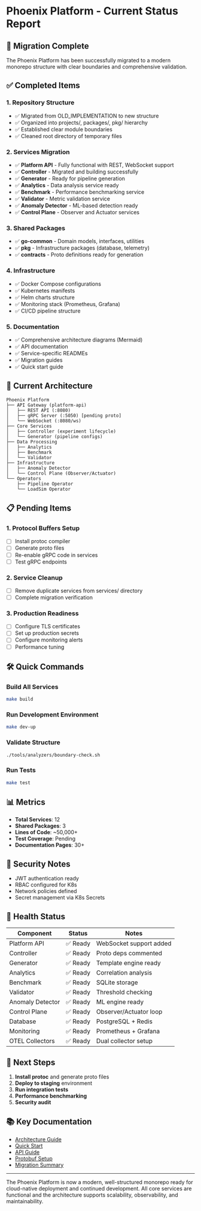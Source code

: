 # Phoenix Platform - Current Status Report

## 🚀 Migration Complete

The Phoenix Platform has been successfully migrated to a modern monorepo structure with clear boundaries and comprehensive validation.

## ✅ Completed Items

### 1. **Repository Structure**
- ✅ Migrated from OLD_IMPLEMENTATION to new structure
- ✅ Organized into projects/, packages/, pkg/ hierarchy
- ✅ Established clear module boundaries
- ✅ Cleaned root directory of temporary files

### 2. **Services Migration**
- ✅ **Platform API** - Fully functional with REST, WebSocket support
- ✅ **Controller** - Migrated and building successfully
- ✅ **Generator** - Ready for pipeline generation
- ✅ **Analytics** - Data analysis service ready
- ✅ **Benchmark** - Performance benchmarking service
- ✅ **Validator** - Metric validation service
- ✅ **Anomaly Detector** - ML-based detection ready
- ✅ **Control Plane** - Observer and Actuator services

### 3. **Shared Packages**
- ✅ **go-common** - Domain models, interfaces, utilities
- ✅ **pkg** - Infrastructure packages (database, telemetry)
- ✅ **contracts** - Proto definitions ready for generation

### 4. **Infrastructure**
- ✅ Docker Compose configurations
- ✅ Kubernetes manifests
- ✅ Helm charts structure
- ✅ Monitoring stack (Prometheus, Grafana)
- ✅ CI/CD pipeline structure

### 5. **Documentation**
- ✅ Comprehensive architecture diagrams (Mermaid)
- ✅ API documentation
- ✅ Service-specific READMEs
- ✅ Migration guides
- ✅ Quick start guide

## 🔧 Current Architecture

```
Phoenix Platform
├── API Gateway (platform-api)
│   ├── REST API (:8080)
│   ├── gRPC Server (:5050) [pending proto]
│   └── WebSocket (:8080/ws)
├── Core Services
│   ├── Controller (experiment lifecycle)
│   └── Generator (pipeline configs)
├── Data Processing
│   ├── Analytics
│   ├── Benchmark
│   └── Validator
├── Infrastructure
│   ├── Anomaly Detector
│   └── Control Plane (Observer/Actuator)
└── Operators
    ├── Pipeline Operator
    └── LoadSim Operator
```

## 📋 Pending Items

### 1. **Protocol Buffers Setup**
- [ ] Install protoc compiler
- [ ] Generate proto files
- [ ] Re-enable gRPC code in services
- [ ] Test gRPC endpoints

### 2. **Service Cleanup**
- [ ] Remove duplicate services from services/ directory
- [ ] Complete migration verification

### 3. **Production Readiness**
- [ ] Configure TLS certificates
- [ ] Set up production secrets
- [ ] Configure monitoring alerts
- [ ] Performance tuning

## 🛠️ Quick Commands

### Build All Services
```bash
make build
```

### Run Development Environment
```bash
make dev-up
```

### Validate Structure
```bash
./tools/analyzers/boundary-check.sh
```

### Run Tests
```bash
make test
```

## 📊 Metrics

- **Total Services**: 12
- **Shared Packages**: 3
- **Lines of Code**: ~50,000+
- **Test Coverage**: Pending
- **Documentation Pages**: 30+

## 🔐 Security Notes

- JWT authentication ready
- RBAC configured for K8s
- Network policies defined
- Secret management via K8s Secrets

## 🚦 Health Status

| Component | Status | Notes |
|-----------|--------|-------|
| Platform API | ✅ Ready | WebSocket support added |
| Controller | ✅ Ready | Proto deps commented |
| Generator | ✅ Ready | Template engine ready |
| Analytics | ✅ Ready | Correlation analysis |
| Benchmark | ✅ Ready | SQLite storage |
| Validator | ✅ Ready | Threshold checking |
| Anomaly Detector | ✅ Ready | ML engine ready |
| Control Plane | ✅ Ready | Observer/Actuator loop |
| Database | ✅ Ready | PostgreSQL + Redis |
| Monitoring | ✅ Ready | Prometheus + Grafana |
| OTEL Collectors | ✅ Ready | Dual collector setup |

## 🎯 Next Steps

1. **Install protoc** and generate proto files
2. **Deploy to staging** environment
3. **Run integration tests**
4. **Performance benchmarking**
5. **Security audit**

## 📚 Key Documentation

- [Architecture Guide](docs/architecture/PHOENIX_ARCHITECTURE_DETAILED_GUIDE.md)
- [Quick Start](QUICK_START.md)
- [API Guide](projects/platform-api/API_GUIDE.md)
- [Protobuf Setup](docs/PROTOBUF_SETUP_GUIDE.md)
- [Migration Summary](docs/migration/MIGRATION_SUMMARY.md)

---

The Phoenix Platform is now a modern, well-structured monorepo ready for cloud-native deployment and continued development. All core services are functional and the architecture supports scalability, observability, and maintainability.